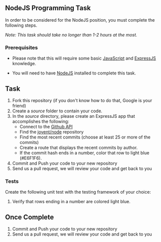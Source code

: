 ## NodeJS Programming Task

In order to be considered for the NodeJS position, you must complete the following steps. 

*Note: This task should take no longer than 1-2 hours at the most.*


### Prerequisites

- Please note that this will require some basic [JavaScript](http://www.codecademy.com/tracks/javascript) and [ExpressJS](http://expressjs.com/) knowledge. 

- You will need to have [NodeJS](http://www.nodejs.org/) installed to complete this task. 

## Task

1. Fork this repository (if you don't know how to do that, Google is your friend)
2. Create a *source* folder to contain your code. 
3. In the *source* directory, please create an ExpressJS app that accomplishes the following:
    - Connect to the [Github API](http://developer.github.com/)
    - Find the [joyent/node](https://github.com/joyent/node) repository
    - Find the most recent commits (choose at least 25 or more of the commits)
    - Create a route that displays the recent commits by author. 
    - If the commit hash ends in a number, color that row to light blue (#E6F1F6).
4. Commit and Push your code to your new repository
5. Send us a pull request, we will review your code and get back to you

### Tests

Create the following unit test with the testing framework of your choice:

  1.  Verify that rows ending in a number are colored light blue.  

## Once Complete
1. Commit and Push your code to your new repository
2. Send us a pull request, we will review your code and get back to you


